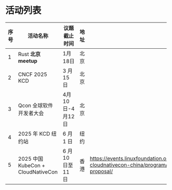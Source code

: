 # 活动列表



<table><thead><tr><th data-type="number">序号</th><th width="228">活动名称</th><th width="159">议题截止时间</th><th>地址</th><th width="100" data-type="content-ref"></th><th data-type="content-ref"></th></tr></thead><tbody><tr><td>1</td><td>Rust <strong>北京 meetup</strong></td><td>1月18日</td><td>北京</td><td></td><td></td></tr><tr><td>2</td><td>CNCF 2025 KCD</td><td>3 月 15 日</td><td>北京</td><td></td><td></td></tr><tr><td>3</td><td>Qcon 全球软件开发者大会</td><td>4月10日-4月12日</td><td>北京</td><td></td><td></td></tr><tr><td>4</td><td>2025 年 KCD 纽约站</td><td>6 月 1 日</td><td>纽约</td><td></td><td></td></tr><tr><td>5</td><td>2025 中国 KubeCon + CloudNativeCon</td><td>6 月 10 日至 11 日</td><td>香港</td><td><a href="https://events.linuxfoundation.org/kubecon-cloudnativecon-china/program/call-for-proposal/">https://events.linuxfoundation.org/kubecon-cloudnativecon-china/program/call-for-proposal/</a></td><td></td></tr></tbody></table>
